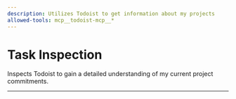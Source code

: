 ```yaml
---
description: Utilizes Todoist to get information about my projects
allowed-tools: mcp__todoist-mcp__*
---
```


# Task Inspection

Inspects Todoist to gain a detailed understanding of my current project commitments.

---
